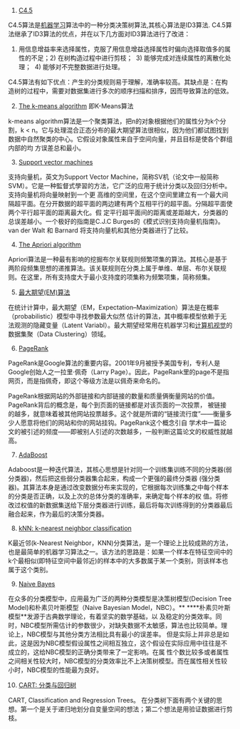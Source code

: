 1. [C4.5](http://blog.csdn.net/aladdina/archive/2009/04/30/4141048.aspx)

C4.5算法是[机器学习](http://lib.csdn.net/base/machinelearning)算法中的一种分类决策树算法,其核心算法是ID3算法.  C4.5算法继承了ID3算法的优点，并在以下几方面对ID3算法进行了改进：

1) 用信息增益率来选择属性，克服了用信息增益选择属性时偏向选择取值多的属性的不足；
​    2) 在树构造过程中进行剪枝；
​    3) 能够完成对连续属性的离散化处理；
​    4) 能够对不完整数据进行处理。

C4.5算法有如下优点：产生的分类规则易于理解，准确率较高。其缺点是：在构造树的过程中，需要对数据集进行多次的顺序扫描和排序，因而导致算法的低效。

 

2. [The k-means algorithm](http://blog.csdn.net/aladdina/archive/2009/04/30/4141089.aspx) 即K-Means算法

k-means algorithm算法是一个聚类算法，把n的对象根据他们的属性分为k个分割，k < n。它与处理混合正态分布的最大期望算法很相似，因为他们都试图找到数据中自然聚类的中心。它假设对象属性来自于空间向量，并且目标是使各个群组内部的均 方误差总和最小。

 

3. [Support vector machines](http://blog.csdn.net/aladdina/archive/2009/04/30/4141094.aspx)

支持向量机，英文为Support Vector Machine，简称SV机（论文中一般简称SVM）。它是一种監督式學習的方法，它广泛的应用于统计分类以及回归分析中。支持向量机将向量映射到一个更 高维的空间里，在这个空间里建立有一个最大间隔超平面。在分开数据的超平面的两边建有两个互相平行的超平面。分隔超平面使两个平行超平面的距离最大化。假 定平行超平面间的距离或差距越大，分类器的总误差越小。一个极好的指南是C.J.C Burges的《模式识别支持向量机指南》。van der Walt 和 Barnard 将支持向量机和其他分类器进行了比较。

 

4. [The Apriori algorithm](http://blog.csdn.net/aladdina/archive/2009/05/01/4141101.aspx)

Apriori算法是一种最有影响的挖掘布尔关联规则频繁项集的算法。其核心是基于两阶段频集思想的递推算法。该关联规则在分类上属于单维、单层、布尔关联规则。在这里，所有支持度大于最小支持度的项集称为频繁项集，简称频集。

 

5. [最大期望(EM)算法](http://blog.csdn.net/aladdina/archive/2009/05/01/4141114.aspx)

在统计计算中，最大期望（EM，Expectation–Maximization）算法是在概率（probabilistic）模型中寻找参数最大似然 估计的算法，其中概率模型依赖于无法观测的隐藏变量（Latent Variabl）。最大期望经常用在机器学习和[计算机视觉](http://lib.csdn.net/base/computervison)的数据集聚（Data Clustering）领域。

 

6. [PageRank](http://blog.csdn.net/aladdina/archive/2009/05/01/4141120.aspx)

PageRank是Google算法的重要内容。2001年9月被授予美国专利，专利人是Google创始人之一拉里·佩奇（Larry Page）。因此，PageRank里的page不是指网页，而是指佩奇，即这个等级方法是以佩奇来命名的。

PageRank根据网站的外部链接和内部链接的数量和质量俩衡量网站的价值。PageRank背后的概念是，每个到页面的链接都是对该页面的一次投票， 被链接的越多，就意味着被其他网站投票越多。这个就是所谓的“链接流行度”——衡量多少人愿意将他们的网站和你的网站挂钩。PageRank这个概念引自 学术中一篇论文的被引述的频度——即被别人引述的次数越多，一般判断这篇论文的权威性就越高。

 

7. [AdaBoost](http://blog.csdn.net/aladdina/archive/2009/05/01/4141124.aspx)

Adaboost是一种迭代算法，其核心思想是针对同一个训练集训练不同的分类器(弱分类器)，然后把这些弱分类器集合起来，构成一个更强的最终分类器 (强分类器)。其算法本身是通过改变数据分布来实现的，它根据每次训练集之中每个样本的分类是否正确，以及上次的总体分类的准确率，来确定每个样本的权 值。将修改过权值的新数据集送给下层分类器进行训练，最后将每次训练得到的分类器最后融合起来，作为最后的决策分类器。

 

8. [kNN: k-nearest neighbor classification](http://blog.csdn.net/aladdina/archive/2009/05/01/4141127.aspx)

K最近邻(k-Nearest Neighbor，KNN)分类算法，是一个理论上比较成熟的方法，也是最简单的机器学习算法之一。该方法的思路是：如果一个样本在特征空间中的k个最相似(即特征空间中最邻近)的样本中的大多数属于某一个类别，则该样本也属于这个类别。

 

9. [Naive Bayes](http://blog.csdn.net/aladdina/archive/2009/05/01/4141140.aspx)

在众多的分类模型中，应用最为广泛的两种分类模型是决策树模型(Decision Tree Model)和朴素贝叶斯模型（Naive Bayesian Model，NBC）。** ****朴素贝叶斯模型**发源于古典数学理论，有着坚实的数学基础，以 及稳定的分类效率。同时，NBC模型所需估计的参数很少，对缺失数据不太敏感，算法也比较简单。理论上，NBC模型与其他分类方法相比具有最小的误差率。 但是实际上并非总是如此，这是因为NBC模型假设属性之间相互独立，这个假设在实际应用中往往是不成立的，这给NBC模型的正确分类带来了一定影响。在属 性个数比较多或者属性之间相关性较大时，NBC模型的分类效率比不上决策树模型。而在属性相关性较小时，NBC模型的性能最为良好。

 

10. [CART: 分类与回归树](http://blog.csdn.net/aladdina/archive/2009/05/01/4141150.aspx)

CART, Classification and Regression Trees。 在分类树下面有两个关键的思想。第一个是关于递归地划分自变量空间的想法；第二个想法是用验证数据进行剪枝。